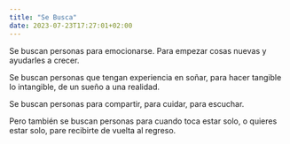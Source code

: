 ```yaml
---
title: "Se Busca"
date: 2023-07-23T17:27:01+02:00
---
```


Se buscan personas para emocionarse.
Para empezar cosas nuevas y ayudarles a crecer.

Se buscan personas que tengan experiencia en soñar,
para hacer tangible lo intangible,
de un sueño a una realidad.

Se buscan personas para compartir,
para cuidar, para escuchar.

Pero también se buscan personas
para cuando toca estar solo,
o quieres estar solo,
pare recibirte de vuelta al regreso.

